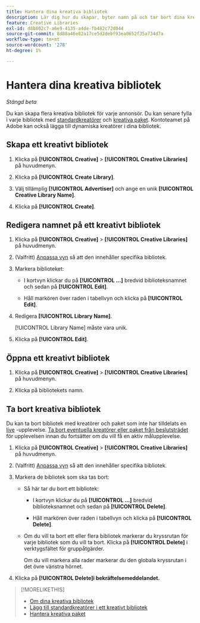 ```yaml
---
title: Hantera dina kreativa bibliotek
description: Lär dig hur du skapar, byter namn på och tar bort dina kreativa bibliotek.
feature: Creative Libraries
exl-id: d8b802c7-a6e9-4135-a4de-fb482c72d044
source-git-commit: 8d88a46e82a17ce5d2debf93ea0652f35a734d7a
workflow-type: tm+mt
source-wordcount: '278'
ht-degree: 1%

---
```


# Hantera dina kreativa bibliotek

*Stängd beta*

Du kan skapa flera kreativa bibliotek för varje annonsör. Du kan senare fylla i varje bibliotek med [standardkreatörer](creative-add-standard.md)<!-- , dynamic creatives, --> och [kreativa paket](bundle-manage.md). Kontoteamet på Adobe kan också lägga till dynamiska kreatörer i dina bibliotek.

## Skapa ett kreativt bibliotek

1. Klicka på **[!UICONTROL Creative]** > **[!UICONTROL Creative Libraries]** på huvudmenyn.

1. Klicka på **[!UICONTROL Create Library]**.

1. Välj tillämplig **[!UICONTROL Advertiser]** och ange en unik **[!UICONTROL Creative Library Name]**.

1. Klicka på **[!UICONTROL Create]**.

## Redigera namnet på ett kreativt bibliotek

1. Klicka på **[!UICONTROL Creative]** > **[!UICONTROL Creative Libraries]** på huvudmenyn.

1. (Valfritt) [Anpassa vyn](/help/creative/introduction/customize-data-views.md) så att den innehåller specifika bibliotek.

1. Markera biblioteket:

   * I kortvyn klickar du på **[!UICONTROL ...]** bredvid biblioteksnamnet och sedan på **[!UICONTROL Edit]**.

   * Håll markören över raden i tabellvyn och klicka på **[!UICONTROL Edit]**.

1. Redigera **[!UICONTROL Library Name]**.

   [!UICONTROL Library Name] måste vara unik.

1. Klicka på **[!UICONTROL Edit]**.

## Öppna ett kreativt bibliotek

1. Klicka på **[!UICONTROL Creative]** > **[!UICONTROL Creative Libraries]** på huvudmenyn.

1. Klicka på bibliotekets namn.

## Ta bort kreativa bibliotek

Du kan ta bort bibliotek med kreatörer och paket som inte har tilldelats en [live](/help/creative/experiences/experience-about.md#experience-statuses-experience-statuses) -upplevelse. [Ta bort eventuella kreatörer eller paket från beslutsträdet](/help/creative/experiences/experience-target-node-delete.md) för upplevelsen innan du fortsätter om du vill få en aktiv målupplevelse.<!-- Not an option as of 3/4: > For an untargeted live experience, [remove any assigned creatives from the associated ad tag](/help/creative/experiences/experience-tag-assign-creatives.md) before you continue. -->

1. Klicka på **[!UICONTROL Creative]** > **[!UICONTROL Creative Libraries]** på huvudmenyn.

1. (Valfritt) [Anpassa vyn](/help/creative/introduction/customize-data-views.md) så att den innehåller specifika bibliotek.

1. Markera de bibliotek som ska tas bort:

   * Så här tar du bort ett bibliotek:

      * I kortvyn klickar du på **[!UICONTROL ...]** bredvid biblioteksnamnet och sedan på **[!UICONTROL Delete]**.

      * Håll markören över raden i tabellvyn och klicka på **[!UICONTROL Delete]**.

   * Om du vill ta bort ett eller flera bibliotek markerar du kryssrutan för varje bibliotek som du vill ta bort. Klicka på **[!UICONTROL Delete]** i verktygsfältet för gruppåtgärder.

     Om du vill markera alla rader markerar du den globala kryssrutan i det övre vänstra hörnet.

1. Klicka på **[!UICONTROL Delete]i bekräftelsemeddelandet.** <!--Verify wording -->

>[!MORELIKETHIS]
>
>* [Om dina kreativa bibliotek](/help/creative/creative-libraries/creative-libraries-about.md)
>* [Lägg till standardkreatörer i ett kreativt bibliotek](creative-add-standard.md)
>* [Hantera kreativa paket](bundle-manage.md)
